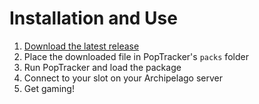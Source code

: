 # Installation and Use

1. [Download the latest release](https://github.com/RaceProUK/SADX-APTracker/releases/download/v1.112.5/sadx_rando_raceprouk.zip)
2. Place the downloaded file in PopTracker's `packs` folder
3. Run PopTracker and load the package
4. Connect to your slot on your Archipelago server
5. Get gaming!